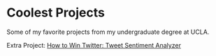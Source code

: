 # Coolest Projects

Some of my favorite projects from my undergraduate degree at UCLA.

Extra Project: [How to Win Twitter: Tweet Sentiment Analyzer](https://github.com/Max-Potter/Pic16AProj)
